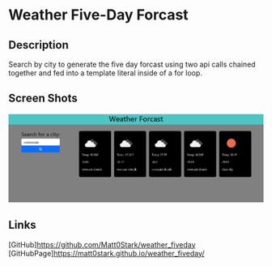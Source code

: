 # Weather Five-Day Forcast 

## Description
Search by city to generate the five day forcast using two api calls chained together and fed into a template literal inside of a for loop. 

## Screen Shots
![screenshot](./assets/images/fiveday_screenshot.png)

## Links
[GitHub]https://github.com/Matt0Stark/weather_fiveday
[GitHubPage]https://matt0stark.github.io/weather_fiveday/
